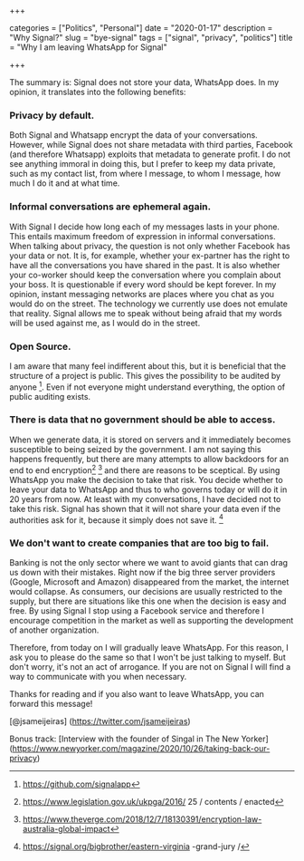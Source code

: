 +++ 

categories = ["Politics", "Personal"]
date = "2020-01-17"
description = "Why Signal?"
slug = "bye-signal"
tags = ["signal", "privacy", "politics"]
title = "Why I am leaving WhatsApp for Signal"

+++

The summary is: Signal does not store your data, WhatsApp does. In my opinion, it translates into the following benefits:

### Privacy by default.  

Both Signal and Whatsapp encrypt the data of your conversations. However, while Signal does not share metadata with third parties, Facebook (and therefore Whatsapp) exploits that metadata to generate profit. I do not see anything immoral in doing this, but I prefer to keep my data private, such as my contact list, from where I message, to whom I message, how much I do it and at what time.

### Informal conversations are ephemeral again. 

With Signal I decide how long each of my messages lasts in your phone. This entails maximum freedom of expression in informal conversations. When talking about privacy, the question is not only whether Facebook has your data or not. It is, for example, whether your ex-partner has the right to have all the conversations you have shared in the past. It is also whether your co-worker should keep the conversation where you complain about your boss. It is questionable if every word should be kept forever. In my opinion, instant messaging networks are places where you chat as you would do on the street. The technology we currently use does not emulate that reality. Signal allows me to speak without being afraid that my words will be used against me, as I would do in the street.

### Open Source.

I am aware that many feel indifferent about this, but it is beneficial that the structure of a project is public. This gives the possibility to be audited by anyone [^1]. Even if not everyone might understand everything, the option of public auditing exists. 

### There is data that no government should be able to access.

When we generate data, it is stored on servers and it immediately becomes susceptible to being seized by the government. I am not saying this happens frequently, but there are many attempts to allow backdoors for an end to end encryption[^ 2] [^ 3] and there are reasons to be sceptical. By using WhatsApp you make the decision to take that risk. You decide whether to leave your data to WhatsApp and thus to who governs today or will do it in 20 years from now. At least with my conversations, I have decided not to take this risk. Signal has shown that it will not share your data even if the authorities ask for it, because it simply does not save it. [^ 4]

### We don't want to create companies that are too big to fail.

Banking is not the only sector where we want to avoid giants that can drag us down with their mistakes. Right now if the big three server providers (Google, Microsoft and Amazon) disappeared from the market, the internet would collapse. As consumers, our decisions are usually restricted to the supply, but there are situations like this one when the decision is easy and free. By using Signal I stop using a Facebook service and therefore I encourage competition in the market as well as supporting the development of another organization.

Therefore, from today on I will gradually leave WhatsApp. For this reason, I ask you to please do the same so that I won't be just talking to myself. But don't worry, it's not an act of arrogance. If you are not on Signal I will find a way to communicate with you when necessary.

Thanks for reading and if you also want to leave WhatsApp, you can forward this message! 

[@jsameijeiras] (https://twitter.com/jsameijeiras)


[^ 1]: https://github.com/signalapp
[^ 2]: https://www.legislation.gov.uk/ukpga/2016/ 25 / contents / enacted 
[^ 3]: https://www.theverge.com/2018/12/7/18130391/encryption-law-australia-global-impact
[^ 4]: https://signal.org/bigbrother/eastern-virginia -grand-jury /


Bonus track:
[Interview with the founder of Singal in The New Yorker] (https://www.newyorker.com/magazine/2020/10/26/taking-back-our-privacy)



